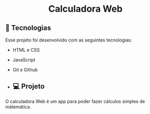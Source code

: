 <h1 align="center"> Calculadora Web </h1>

## 🚀 Tecnologias

Esse projeto foi desenvolvido com as seguintes tecnologias:

- HTML e CSS
- JavaScript
- Git e Github

- ## 💻 Projeto

O calculadora Web é um app para poder fazer cálculos simples de mátemática.
